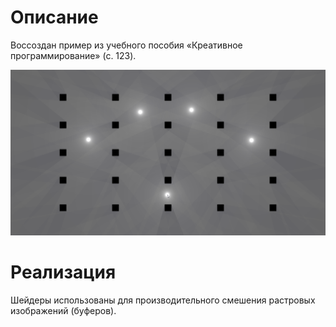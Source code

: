# Описание

Воссоздан пример из учебного пособия «Креативное программирование» (с. 123).

![](img/lights.png)

# Реализация

Шейдеры использованы для производительного смешения растровых изображений (буферов).